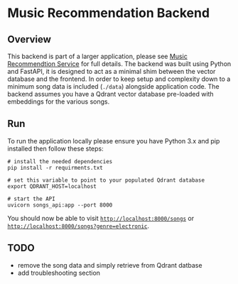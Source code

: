 # Music Recommendation Backend

## Overview
This backend is part of a larger application, please see [Music Recommendtion Service](../README.md) 
for full details. The backend was built using Python and FastAPI, it is designed to act as a 
minimal shim between the vector database and the frontend. In order to keep setup and complexity down 
to a minimum song data is included (`./data`) alongside application code. The backend assumes you have
a Qdrant vector database pre-loaded with embeddings for the various songs. 

## Run
To run the application locally please ensure you have Python 3.x and pip installed then follow 
these steps:

```
# install the needed dependencies
pip install -r requirments.txt

# set this variable to point to your populated Qdrant database
export QDRANT_HOST=localhost

# start the API
uvicorn songs_api:app --port 8000
```
You should now be able to visit [`http://localhost:8000/songs`](http://localhost:8000/songs) or 
[`http://localhost:8000/songs?genre=electronic`](http://localhost:8000/songs?genre=electronic).

## TODO
- remove the song data and simply retrieve from Qdrant datbase
- add troubleshooting section